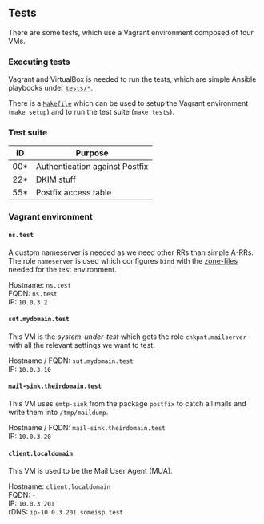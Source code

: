 ## Tests
There are some tests, which use a Vagrant environment composed of four VMs.

### Executing tests

Vagrant and VirtualBox is needed to run the tests, which are simple Ansible playbooks under [`tests/*`](tests/).

There is a [`Makefile`](Makefile) which can be used to setup the Vagrant environment (`make setup`) and to run the test suite (`make tests`).

### Test suite

| ID  | Purpose                        |
|-----|--------------------------------|
| 00* | Authentication against Postfix |
| 22* | DKIM stuff                     |
| 55* | Postfix access table           |

### Vagrant environment

#### `ns.test`
A custom nameserver is needed as we need other RRs than simple A-RRs. The role `nameserver` is used which configures `bind` with the [zone-files](testfixtures/roles/nameserver/files/var/lib/named/) needed for the test environment.

Hostname: `ns.test` <br>
FQDN: `ns.test` <br>
IP: `10.0.3.2`

#### `sut.mydomain.test`
This VM is the *system-under-test* which gets the role `chkpnt.mailserver` with all the relevant settings we want to test.

Hostname / FQDN: `sut.mydomain.test` <br>
IP: `10.0.3.10`

#### `mail-sink.theirdomain.test`
This VM uses `smtp-sink` from the package `postfix` to catch all mails and write them into `/tmp/maildump`.

Hostname / FQDN: `mail-sink.theirdomain.test` <br>
IP: `10.0.3.20`

#### `client.localdomain`
This VM is used to be the Mail User Agent (MUA).

Hostname: `client.localdomain` <br>
FQDN: `-` <br>
IP: `10.0.3.201` <br>
rDNS: `ip-10.0.3.201.someisp.test`

